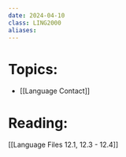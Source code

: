 ```yaml
---
date: 2024-04-10
class: LING2000
aliases:
---
```

# Topics:
- [[Language Contact]]

# Reading:
[[Language Files 12.1, 12.3 - 12.4]]


 